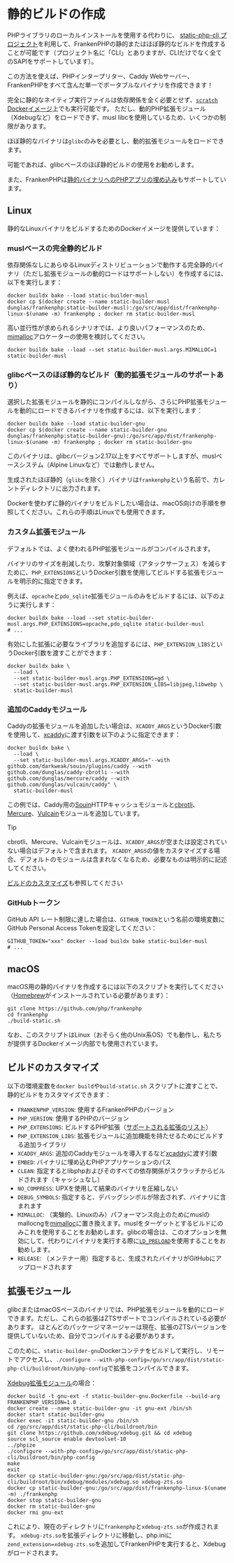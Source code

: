 # 静的ビルドの作成

PHPライブラリのローカルインストールを使用する代わりに、
[static-php-cli プロジェクト](https://github.com/crazywhalecc/static-php-cli)を利用して、FrankenPHPの静的またはほぼ静的なビルドを作成することが可能です（プロジェクト名に「CLI」とありますが、CLIだけでなく全てのSAPIをサポートしています）。

この方法を使えば、PHPインタープリター、Caddy Webサーバー、FrankenPHPをすべて含んだ単一でポータブルなバイナリを作成できます！

完全に静的なネイティブ実行ファイルは依存関係を全く必要とせず、[`scratch` Dockerイメージ](https://docs.docker.com/build/building/base-images/#create-a-minimal-base-image-using-scratch)上でも実行可能です。
ただし、動的PHP拡張モジュール（Xdebugなど）をロードできず、musl libcを使用しているため、いくつかの制限があります。

ほぼ静的なバイナリは`glibc`のみを必要とし、動的拡張モジュールをロードできます。

可能であれば、glibcベースのほぼ静的ビルドの使用をお勧めします。

また、FrankenPHPは[静的バイナリへのPHPアプリの埋め込み](embed.md)もサポートしています。

## Linux

静的なLinuxバイナリをビルドするためのDockerイメージを提供しています：

### muslベースの完全静的ビルド

依存関係なしにあらゆるLinuxディストリビューションで動作する完全静的バイナリ（ただし拡張モジュールの動的ロードはサポートしない）を作成するには、以下を実行します：

```console
docker buildx bake --load static-builder-musl
docker cp $(docker create --name static-builder-musl dunglas/frankenphp:static-builder-musl):/go/src/app/dist/frankenphp-linux-$(uname -m) frankenphp ; docker rm static-builder-musl
```

高い並行性が求められるシナリオでは、より良いパフォーマンスのため、[mimalloc](https://github.com/microsoft/mimalloc)アロケーターの使用を検討してください。

```console
docker buildx bake --load --set static-builder-musl.args.MIMALLOC=1 static-builder-musl
```

### glibcベースのほぼ静的なビルド（動的拡張モジュールのサポートあり）

選択した拡張モジュールを静的にコンパイルしながら、さらにPHP拡張モジュールを動的にロードできるバイナリを作成するには、以下を実行します：

```console
docker buildx bake --load static-builder-gnu
docker cp $(docker create --name static-builder-gnu dunglas/frankenphp:static-builder-gnu):/go/src/app/dist/frankenphp-linux-$(uname -m) frankenphp ; docker rm static-builder-gnu
```

このバイナリは、glibcバージョン2.17以上をすべてサポートしますが、muslベースシステム（Alpine Linuxなど）では動作しません。

生成されたほぼ静的（`glibc`を除く）バイナリは`frankenphp`という名前で、カレントディレクトリに出力されます。

Dockerを使わずに静的バイナリをビルドしたい場合は、macOS向けの手順を参照してください。これらの手順はLinuxでも使用できます。

### カスタム拡張モジュール

デフォルトでは、よく使われるPHP拡張モジュールがコンパイルされます。

バイナリのサイズを削減したり、攻撃対象領域（アタックサーフェス）を減らすために、`PHP_EXTENSIONS`というDocker引数を使用してビルドする拡張モジュールを明示的に指定できます。

例えば、`opcache`と`pdo_sqlite`拡張モジュールのみをビルドするには、以下のように実行します：

```console
docker buildx bake --load --set static-builder-musl.args.PHP_EXTENSIONS=opcache,pdo_sqlite static-builder-musl
# ...
```

有効にした拡張に必要なライブラリを追加するには、`PHP_EXTENSION_LIBS`というDocker引数を渡すことができます：

```console
docker buildx bake \
  --load \
  --set static-builder-musl.args.PHP_EXTENSIONS=gd \
  --set static-builder-musl.args.PHP_EXTENSION_LIBS=libjpeg,libwebp \
  static-builder-musl
```

### 追加のCaddyモジュール

Caddyの拡張モジュールを追加したい場合は、`XCADDY_ARGS`というDocker引数を使用して、[xcaddy](https://github.com/caddyserver/xcaddy)に渡す引数を以下のように指定できます：

```console
docker buildx bake \
  --load \
  --set static-builder-musl.args.XCADDY_ARGS="--with github.com/darkweak/souin/plugins/caddy --with github.com/dunglas/caddy-cbrotli --with github.com/dunglas/mercure/caddy --with github.com/dunglas/vulcain/caddy" \
  static-builder-musl
```

この例では、Caddy用の[Souin](https://souin.io)HTTPキャッシュモジュールと[cbrotli](https://github.com/dunglas/caddy-cbrotli)、[Mercure](https://mercure.rocks)、[Vulcain](https://vulcain.rocks)モジュールを追加しています。

> [!TIP]
>
> cbrotli、Mercure、Vulcainモジュールは、`XCADDY_ARGS`が空または設定されていない場合はデフォルトで含まれます。
> `XCADDY_ARGS`の値をカスタマイズする場合、デフォルトのモジュールは含まれなくなるため、必要なものは明示的に記述してください。

[ビルドのカスタマイズ](#customizing-the-build)も参照してください

### GitHubトークン

GitHub API レート制限に達した場合は、`GITHUB_TOKEN`という名前の環境変数にGitHub Personal Access Tokenを設定してください：

```console
GITHUB_TOKEN="xxx" docker --load buildx bake static-builder-musl
# ...
```

## macOS

macOS用の静的バイナリを作成するには以下のスクリプトを実行してください（[Homebrew](https://brew.sh/)がインストールされている必要があります）：

```console
git clone https://github.com/php/frankenphp
cd frankenphp
./build-static.sh
```

なお、このスクリプトはLinux（おそらく他のUnix系OS）でも動作し、私たちが提供するDockerイメージ内部でも使用されています。

## ビルドのカスタマイズ

以下の環境変数を`docker build`や`build-static.sh`
スクリプトに渡すことで、静的ビルドをカスタマイズできます：

- `FRANKENPHP_VERSION`: 使用するFrankenPHPのバージョン
- `PHP_VERSION`: 使用するPHPのバージョン
- `PHP_EXTENSIONS`: ビルドするPHP拡張（[サポートされる拡張のリスト](https://static-php.dev/en/guide/extensions.html)）
- `PHP_EXTENSION_LIBS`: 拡張モジュールに追加機能を持たせるためにビルドする追加ライブラリ
- `XCADDY_ARGS`: 追加のCaddyモジュールを導入するなど[xcaddy](https://github.com/caddyserver/xcaddy)に渡す引数
- `EMBED`: バイナリに埋め込むPHPアプリケーションのパス
- `CLEAN`: 指定するとlibphpおよびそのすべての依存関係がスクラッチからビルドされます（キャッシュなし）
- `NO_COMPRESS`: UPXを使用して結果のバイナリを圧縮しない
- `DEBUG_SYMBOLS`: 指定すると、デバッグシンボルが除去されず、バイナリに含まれます
- `MIMALLOC`: （実験的、Linuxのみ）パフォーマンス向上のためにmuslのmallocngを[mimalloc](https://github.com/microsoft/mimalloc)に置き換えます。muslをターゲットとするビルドにのみこれを使用することをお勧めします。glibcの場合は、このオプションを無効にして、代わりにバイナリを実行する際に[`LD_PRELOAD`](https://microsoft.github.io/mimalloc/overrides.html)を使用することをお勧めします。
- `RELEASE`: （メンテナー用）指定すると、生成されたバイナリがGitHubにアップロードされます

## 拡張モジュール

glibcまたはmacOSベースのバイナリでは、PHP拡張モジュールを動的にロードできます。ただし、これらの拡張はZTSサポートでコンパイルされている必要があります。
ほとんどのパッケージマネージャーは現在、拡張のZTSバージョンを提供していないため、自分でコンパイルする必要があります。

このために、`static-builder-gnu`Dockerコンテナをビルドして実行し、リモートでアクセスし、`./configure --with-php-config=/go/src/app/dist/static-php-cli/buildroot/bin/php-config`で拡張をコンパイルできます。

[Xdebug拡張モジュール](https://xdebug.org)の場合：

```console
docker build -t gnu-ext -f static-builder-gnu.Dockerfile --build-arg FRANKENPHP_VERSION=1.0 .
docker create --name static-builder-gnu -it gnu-ext /bin/sh
docker start static-builder-gnu
docker exec -it static-builder-gnu /bin/sh
cd /go/src/app/dist/static-php-cli/buildroot/bin
git clone https://github.com/xdebug/xdebug.git && cd xdebug
source scl_source enable devtoolset-10
../phpize
./configure --with-php-config=/go/src/app/dist/static-php-cli/buildroot/bin/php-config
make
exit
docker cp static-builder-gnu:/go/src/app/dist/static-php-cli/buildroot/bin/xdebug/modules/xdebug.so xdebug-zts.so
docker cp static-builder-gnu:/go/src/app/dist/frankenphp-linux-$(uname -m) ./frankenphp
docker stop static-builder-gnu
docker rm static-builder-gnu
docker rmi gnu-ext
```

これにより、現在のディレクトリに`frankenphp`と`xdebug-zts.so`が作成されます。
`xdebug-zts.so`を拡張ディレクトリに移動し、php.iniに`zend_extension=xdebug-zts.so`を追加してFrankenPHPを実行すると、Xdebugがロードされます。
